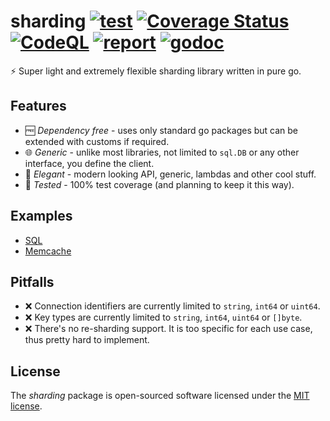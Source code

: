 # sharding [![test](https://github.com/skamenetskiy/sharding/actions/workflows/go.yml/badge.svg)](https://github.com/skamenetskiy/sharding/actions/workflows/go.yml) [![Coverage Status](https://coveralls.io/repos/github/skamenetskiy/sharding/badge.svg?branch=main)](https://coveralls.io/github/skamenetskiy/sharding?branch=main) [![CodeQL](https://github.com/skamenetskiy/sharding/actions/workflows/codeql.yml/badge.svg)](https://github.com/skamenetskiy/sharding/actions/workflows/codeql.yml) [![report](https://goreportcard.com/badge/github.com/skamenetskiy/sharding)](https://goreportcard.com/report/github.com/skamenetskiy/sharding) [![godoc](https://godoc.org/github.com/skamenetskiy/sharding?status.svg)](http://godoc.org/github.com/skamenetskiy/sharding)

⚡ Super light and extremely flexible sharding library written in pure go.

## Features

- 🆓 _Dependency free_ - uses only standard go packages but can be extended with customs if required.
- 🌐 _Generic_ - unlike most libraries, not limited to `sql.DB` or any other interface, you define the client.
- 🤵 _Elegant_ - modern looking API, generic, lambdas and other cool stuff.
- 💯 _Tested_ - 100% test coverage (and planning to keep it this way).

## Examples

- [SQL](examples/sql/main.go)
- [Memcache](examples/memcache/main.go)

## Pitfalls

- ❌ Connection identifiers are currently limited to `string`, `int64` or `uint64`.
- ❌ Key types are currently limited to `string`, `int64`, `uint64` or `[]byte`.
- ❌ There's no re-sharding support. It is too specific for each use case, thus pretty hard to implement.

## License

The _sharding_ package is open-sourced software licensed under the [MIT license](LICENSE).